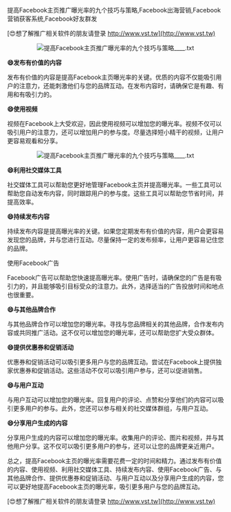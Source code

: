 提高Facebook主页推广曝光率的九个技巧与策略,Facebook出海营销,Facebook营销获客系统,Facebook好友群发

[😍想了解推广相关软件的朋友请登录 http://www.vst.tw](http://www.vst.tw)

 <center><img src="https://vst.tw/MP4/tuiguang/png/7.png" alt="提高Facebook主页推广曝光率的九个技巧与策略____.txt"></center>

**😄发布有价值的内容**

发布有价值的内容是提高Facebook主页曝光率的关键。优质的内容不仅能吸引用户的注意力，还能刺激他们与您的品牌互动。在发布内容时，请确保它是有趣、有用和有吸引力的。

**😄使用视频**

视频在Facebook上大受欢迎，因此使用视频可以增加您的曝光率。视频不仅可以吸引用户的注意力，还可以增加用户的参与度。尽量选择短小精干的视频，让用户更容易观看和分享。

 <center><img src="https://vst.tw/MP4/tuiguang/png/3.png" alt="提高Facebook主页推广曝光率的九个技巧与策略____.txt"></center>

**😄利用社交媒体工具**

社交媒体工具可以帮助您更好地管理Facebook主页并提高曝光率。一些工具可以帮助您自动发布内容，同时跟踪用户的参与度。这些工具可以帮助您节省时间，并提高效率。

**😄持续发布内容**

持续发布内容是提高曝光率的关键。如果您定期发布有价值的内容，用户会更容易发现您的品牌，并与您进行互动。尽量保持一定的发布频率，让用户更容易记住您的品牌。

使用Facebook广告

Facebook广告可以帮助您快速提高曝光率。使用广告时，请确保您的广告是有吸引力的，并且能够吸引目标受众的注意力。此外，选择适当的广告投放时间和地点也很重要。

**😄与其他品牌合作**

与其他品牌合作可以增加您的曝光率。寻找与您品牌相关的其他品牌，合作发布内容或共同推广活动。这不仅可以增加您的曝光率，还可以帮助您扩大受众群体。

**😄提供优惠券和促销活动**

优惠券和促销活动可以吸引更多用户与您的品牌互动。尝试在Facebook上提供独家优惠券和促销活动。这些活动不仅可以吸引用户参与，还可以促进销售。

**😄与用户互动**

与用户互动可以增加您的曝光率。回复用户的评论、点赞和分享他们的内容可以吸引更多用户的参与。此外，您还可以参与相关的社交媒体群组，与用户互动。

**😄分享用户生成的内容**

分享用户生成的内容可以增加您的曝光率。收集用户的评论、图片和视频，并与其他用户分享。这不仅可以吸引更多用户的参与，还可以让您的品牌更亲近用户。

总之，提高Facebook主页的曝光率需要花费一定的时间和精力。通过发布有价值的内容、使用视频、利用社交媒体工具、持续发布内容、使用Facebook广告、与其他品牌合作、提供优惠券和促销活动、与用户互动以及分享用户生成的内容，您可以更好地提高Facebook主页的曝光率，吸引更多用户与您的品牌互动。

[😍想了解推广相关软件的朋友请登录 http://www.vst.tw](http://www.vst.tw)



